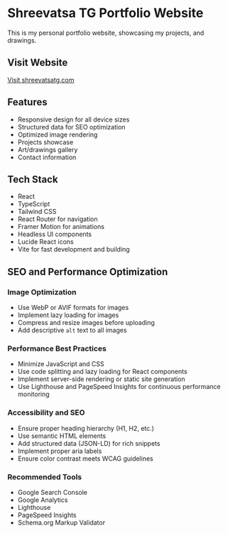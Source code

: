 # Shreevatsa TG Portfolio Website

This is my personal portfolio website, showcasing my projects, and drawings.

## Visit Website

[Visit shreevatsatg.com](https://shreevatsatg.com)

## Features

- Responsive design for all device sizes
- Structured data for SEO optimization
- Optimized image rendering
- Projects showcase
- Art/drawings gallery
- Contact information

## Tech Stack

- React
- TypeScript
- Tailwind CSS
- React Router for navigation
- Framer Motion for animations
- Headless UI components
- Lucide React icons
- Vite for fast development and building

## SEO and Performance Optimization

### Image Optimization

- Use WebP or AVIF formats for images
- Implement lazy loading for images
- Compress and resize images before uploading
- Add descriptive `alt` text to all images

### Performance Best Practices

- Minimize JavaScript and CSS
- Use code splitting and lazy loading for React components
- Implement server-side rendering or static site generation
- Use Lighthouse and PageSpeed Insights for continuous performance monitoring

### Accessibility and SEO

- Ensure proper heading hierarchy (H1, H2, etc.)
- Use semantic HTML elements
- Add structured data (JSON-LD) for rich snippets
- Implement proper aria labels
- Ensure color contrast meets WCAG guidelines

### Recommended Tools

- Google Search Console
- Google Analytics
- Lighthouse
- PageSpeed Insights
- Schema.org Markup Validator
